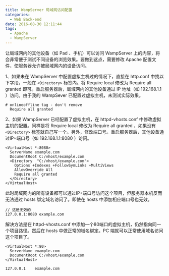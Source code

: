 ```yaml
---
title: WampServer 局域网访问配置
categories:
  - Web Back-end
date: 2016-08-30 12:11:44
tags:
  - Apache
  - WampServer
---
```


让局域网内的其他设备（如 Pad 、手机）可以访问 WampServer 上的内容，将会非常便于测试不同设备的浏览效果。要做到这点，需要修改 Apache 配置文件，使服务器允许被局域网内的设备访问。

<!-- more -->

1、如果未在 WampServer 中配置虚拟主机过的情况下，直接在 http.conf 中找以下字段，一般在 `<Directory>` 标签内。将 Require local 修改为 Require all granted 即可。重启服务器后，局域网内的其他设备通过 IP 地址（如 192.168.1.1 ）访问。由于我的 WampSever 已配置过虚拟主机，未测试实际效果。

```
# onlineoffline tag - don't remove
  Require all granted
```

2、如果 WampServer 已经配置了虚拟主机，在 httpd-vhosts.conf 中修改虚拟主机的配置。同样是将 Require local 修改为 Require all granted ，如果没有 `<Directory>` 标签就自己写一个。另外，修改端口号。重启服务器后，其他设备通过IP+端口号（如 192.168.1.1:8080 ）访问。

```
<VirtualHost *:8080>
  ServerName example.com
  DocumentRoot C:/vhost/example.com
  <Directory  "C:/vhost/example.com">
    Options +Indexes +FollowSymLinks +MultiViews
    AllowOverride All
    Require all granted
  </Directory>
</VirtualHost>
```

此时局域网内的所有设备都可以通过IP+端口号访问这个项目，但服务器本机反而无法通过 hosts 绑定域名访问了。即使在 hosts 中添加相应端口号也无效。

```
// 这是无效的
127.0.0.1:8080 example.com
```

解决方法是在 httpd-vhosts.conf 中添加一个80端口的虚拟主机，仍然指向同一个项目路径。然后在 hosts 中做正常的域名绑定。PC 端就可以正常使用域名访问这个项目了。

```
<VirtualHost *:80>
  ServerName example.com
  DocumentRoot C:/vhost/example.com
</VirtualHost>
```

```
127.0.0.1    example.com
```